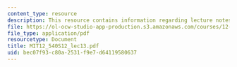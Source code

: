 ```yaml
---
content_type: resource
description: This resource contains information regarding lecture notes.
file: https://ol-ocw-studio-app-production.s3.amazonaws.com/courses/12-540-principles-of-the-global-positioning-system-spring-2012/bec07f93c80a2531f9e7d64119580637_MIT12_540S12_lec13.pdf
file_type: application/pdf
resourcetype: Document
title: MIT12_540S12_lec13.pdf
uid: bec07f93-c80a-2531-f9e7-d64119580637
---
```

